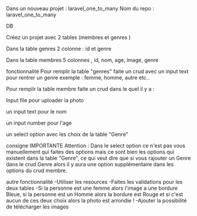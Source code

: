Dans un nouveau projet : laravel_one_to_many
Nom du repo : laravel_one_to_many

DB

Créez un projet avec 2 tables (membres et genres )

Dans la table genres 2 colonne : id et genre

Dans la table membres 5 colonnes , id, nom, age, image, genre

fonctionnalité
Pour remplir la table "genres" faite un crud avec un input text pour rentrer un genre exemple : femme, homme, autre etc..

Pour remplir la table membre faite un crud dans le quel il y a :

Input file pour uploader la photo

un input text pour le nom

un input number pour l'age

un select option avec les choix de la table "Genre"

consigne IMPORTANTE
Attention : Dans le select option ce n'est pas vous manuellement qui faites des options mais ce sont bien les options qui existent dans la table "Genre", ce qui veut dire que si vous rajouter un Genre dans le crud Genre alors il y aura une option supplémentaire dans les options du crud membre.

autre fonctionnalité
-Utiliser les resources
-Faites les validations pour les deux tables
-Si la personne est une femme alors l'image a une bordure Bleue, si la personne est un Homme alors la bordure est Rouge et si c'est aucun de ces deux choix alors la photo est arrondie !
-Ajouter la possibilité de télécharger les images